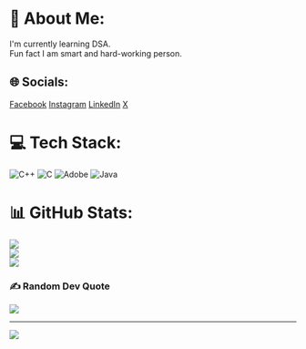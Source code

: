 # 💫 About Me:
I'm currently learning DSA.<br>Fun fact I am smart and hard-working person.  <br>


## 🌐 Socials:
[Facebook](https://img.shields.io/badge/Facebook-%231877F2.svg?logo=Facebook&logoColor=white) [Instagram](https://img.shields.io/badge/Instagram-%23E4405F.svg?logo=Instagram&logoColor=white) [LinkedIn](https://img.shields.io/badge/LinkedIn-%230077B5.svg?logo=linkedin&logoColor=white) [X](https://img.shields.io/badge/X-black.svg?logo=X&logoColor=white)

# 💻 Tech Stack:
![C++](https://img.shields.io/badge/c++-%2300599C.svg?style=for-the-badge&logo=c%2B%2B&logoColor=white) ![C](https://img.shields.io/badge/c-%2300599C.svg?style=for-the-badge&logo=c&logoColor=white) ![Adobe](https://img.shields.io/badge/adobe-%23FF0000.svg?style=for-the-badge&logo=adobe&logoColor=white) ![Java](https://img.shields.io/badge/java-%23ED8B00.svg?style=for-the-badge&logo=openjdk&logoColor=white)
# 📊 GitHub Stats:
![](https://github-readme-stats.vercel.app/api?username=roudramondal&theme=ambient_gradient&hide_border=false&include_all_commits=true&count_private=true)<br/>
![](https://github-readme-streak-stats.herokuapp.com/?user=roudramondal&theme=ambient_gradient&hide_border=false)<br/>
![](https://github-readme-stats.vercel.app/api/top-langs/?username=roudramondal&theme=ambient_gradient&hide_border=false&include_all_commits=true&count_private=true&layout=compact)

### ✍️ Random Dev Quote
![](https://quotes-github-readme.vercel.app/api?type=horizontal&theme=radical)

---
[![](https://visitcount.itsvg.in/api?id=roudramondal&icon=0&color=0)](https://visitcount.itsvg.in)

<!-- Proudly created with GPRM ( https://gprm.itsvg.in ) -->
